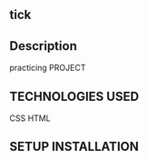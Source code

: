 ##  tick
## Description
   practicing PROJECT
## TECHNOLOGIES USED
   CSS
   HTML
## SETUP INSTALLATION
  